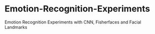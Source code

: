 # Emotion-Recognition-Experiments
Emotion Recognition Experiments with CNN, Fisherfaces and Facial Landmarks
